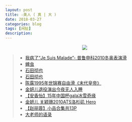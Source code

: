 ```yaml
---
layout: post
title: ☆美人 ( 真 | 大 )
date: 2018-03-27
categories: blog
tags: [闲扯]
description: 
---
```


<center>
    <p><img src="http://wx2.sinaimg.cn/large/005IPc5ngy1fpr1z13lq6j308f08w3ys.jpg" align="center"></p>
</center>

>- [我病了“Je Suis Malade”- 普鲁申科2010冬奥表演滑](https://www.bilibili.com/video/av7101566?from=search&seid=13199990263227015593)
>- [蜱虫](https://www.bilibili.com/video/av20319510)
>- [石田彻也](https://www.bilibili.com/video/av11051811)
>- [石田彻也](https://www.douban.com/photos/photo/576858355/)
>- [陈露1995年世锦赛自由滑《末代皇帝》](https://www.bilibili.com/video/av4567910)
>- [金妍儿退役演出今夜无人入睡](https://www.bilibili.com/video/av1673001)
>- [【安香怡】15年中国杯gala冰雪奇缘](https://www.bilibili.com/video/av20970299)
>- [金妍儿 关颖珊2010ATS洛杉矶 Hero](https://www.bilibili.com/video/av8858625)
>- [【赵丽蓉】小品合集共13P](https://www.bilibili.com/video/av5418163)
>- [大老师的语录](https://www.bilibili.com/video/av5267074?from=search&seid=7321061335367845794)

